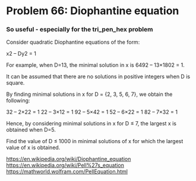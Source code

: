 # Problem 66: Diophantine equation

### So useful - especially for the tri_pen_hex problem

Consider quadratic Diophantine equations of the form:

x2 – Dy2 = 1

For example, when D=13, the minimal solution in x is 6492 – 13×1802 = 1.

It can be assumed that there are no solutions in positive integers when D is square.

By finding minimal solutions in x for D = {2, 3, 5, 6, 7}, we obtain the following:

32 – 2×22 = 1
22 – 3×12 = 1
92 – 5×42 = 1
52 – 6×22 = 1
82 – 7×32 = 1

Hence, by considering minimal solutions in x for D ≤ 7, the largest x is obtained when D=5.

Find the value of D ≤ 1000 in minimal solutions of x for which the largest value of x is obtained.


https://en.wikipedia.org/wiki/Diophantine_equation
https://en.wikipedia.org/wiki/Pell%27s_equation
https://mathworld.wolfram.com/PellEquation.html
